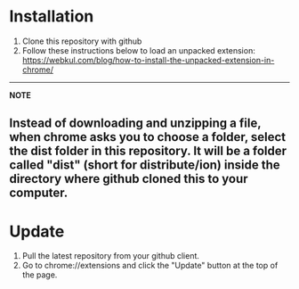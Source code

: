 # Installation
1) Clone this repository with github
2) Follow these instructions below to load an unpacked extension: https://webkul.com/blog/how-to-install-the-unpacked-extension-in-chrome/
---
**NOTE**

Instead of downloading and unzipping a file, when chrome asks you to choose a folder, select the dist folder in this repository.
It will be a folder called "dist" (short for distribute/ion) inside the directory where github cloned this to your computer.
---

# Update

1) Pull the latest repository from your github client. 
2) Go to chrome://extensions and click the "Update" button at the top of the page.
